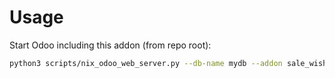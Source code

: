 # Usage

Start Odoo including this addon (from repo root):

```bash
python3 scripts/nix_odoo_web_server.py --db-name mydb --addon sale_wishlist
```
